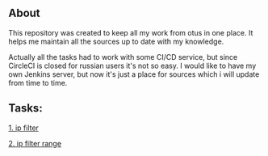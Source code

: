 ## About

This repository was created to keep all my work from otus in one place. It helps me maintain all the sources up to date with my knowledge. 

Actually all the tasks had to work with some CI/CD service, but since CircleCI is closed for russian users it's not so easy. I would like to have my own Jenkins server, but now it's just a place for sources which i will update from time to time.

## Tasks:

[1. ip filter](https://github.com/Glitchy-Sheep/otus-hw/tree/main/1.%20ip%20filter)

[2. ip filter range](https://github.com/Glitchy-Sheep/otus-hw/tree/main/2.%20ip%20filter%20range)

